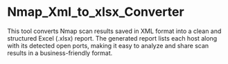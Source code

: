 # Nmap_Xml_to_xlsx_Converter
This tool converts Nmap scan results saved in XML format into a clean and structured Excel (.xlsx) report. The generated report lists each host along with its detected open ports, making it easy to analyze and share scan results in a business-friendly format.
